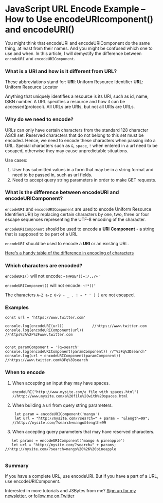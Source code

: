 # JavaScript URL Encode Example – How to Use encodeURIcomponent() and encodeURI()

You might think that encodeURI and encodeURIComponent do the same thing, at least from their names. And you might be confused which one to use and when.
In this article, I will demystify the difference between `encodeURI` and `encodeURIComponent`. 


### What is a URI and how is it different from URL? 
These abbreviations stand for:
**URI**: Uniform Resource Identifier
**URL**: Uniform Resource Locator

Anything that uniquely identifies a resource is its URI, such as id, name, ISBN number. A URL specifies a resource and how it can be accessed(protocol).  All URLs are URIs, but not all URIs are URLs.


### Why do we need to encode?
URLs can only have certain characters from the standard 128 character ASCII set. Reserved characters that do not belong to this set must be encoded. Hence, we need to encode these characters when passing into a URL. Special characters such as `&`, `space`, `!` when entered in a url need to be escaped, otherwise they may cause unpredictable situations. 

Use cases:
1. User has submitted values in a form that may be in a string format and need to be passed in, such as url fields. 
2. Need to accept query string parameters in order to make GET requests.


### What is the difference between encodeURI and encodeURIComponent?

`encodeURI` and `encodeURIComponent` are used to encode Uniform Resource Identifier(URI) by replacing certain characters by one, two, three or four escape sequences representing the UTF-8 encoding of the character.

`encodeURIComponent` should be used to encode a **URI** **Component** - a string that is supposed to be part of a URL

`encodeURI` should be used to encode a **URI** or an existing URL. 

[Here's a handy table of the difference in encoding of characters](https://stackoverflow.com/a/23842171)



### Which characters are encoded?

`encodeURI()` will not encode: `~!@#$&*()=:/,;?+'`

`encodeURIComponent()` will not encode: `~!*()'`

The characters `A-Z a-z 0-9 - _ . ! ~ * ' ( )` are not escaped. 


### Examples

```JS
const url = 'https://www.twitter.com'

console.log(encodeURI(url))             //https://www.twitter.com
console.log(encodeURIComponent(url))    //https%3A%2F%2Fwww.twitter.com


const paramComponent = '?q=search'
console.log(encodeURIComponent(paramComponent)) //"%3Fq%3Dsearch"
console.log(url + encodeURIComponent(paramComponent)) //https://www.twitter.com%3Fq%3Dsearch

```

### When to encode 
1. When accepting an input thay may have spaces.
    ```JS 
    encodeURI("http://www.mysite.com/a file with spaces.html") //http://www.mysite.com/a%20file%20with%20spaces.html
    ```
2. When building a url from query string parameters.
   ```JS
    let param = encodeURIComponent('mango')
    let url = "http://mysite.com/?search=" + param + "&length=99"; //http://mysite.com/?search=mango&length=99

   ```
   
3. When accepting query parameters that may have reserved characters.
 ```JS
    let params = encodeURIComponent('mango & pineapple')
    let url = "http://mysite.com/?search=" + params; //http://mysite.com/?search=mango%20%26%20pineapple


   ```

### Summary
If you have a complete URL, use encodeURI. But if you have a part of a URL, use encodeURIComponent.


Interested in more tutorials and JSBytes from me? [Sign up for my newsletter.](https://tinyletter.com/shrutikapoor) or [follow me on Twitter](https://twitter.com/shrutikapoor08)
